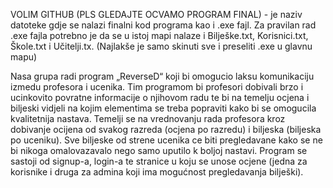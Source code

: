 VOLIM GITHUB (PLS GLEDAJTE OCVAMO PROGRAM FINAL)	- je naziv datoteke gdje se nalazi finalni kod programa kao i .exe fajl. Za pravilan rad .exe fajla potrebno je da se u istoj mapi nalaze i Bilješke.txt, Korisnici.txt, Škole.txt i Učitelji.tx. (Najlakše je samo skinuti sve i preseliti .exe u glavnu mapu)

Nasa grupa radi program „ReverseD“ koji bi omogucio laksu komunikaciju izmedu profesora i ucenika. 
Tim programom bi profesori dobivali brzo i ucinkovito povratne informacije o njihovom radu te bi na temelju ocjena i biljeski vidjeli na kojim elementima se treba popraviti kako bi se omogucila kvalitetnija nastava.
Temelji se na vrednovanju rada profesora kroz dobivanje ocijena od svakog razreda (ocjena po razredu) i biljeska (biljeska po uceniku).
Sve biljeske od strene ucenika ce biti pregledavane kako se ne bi nikoga omalovazavalo nego samo uputilo k boljoj nastavi.
Program se sastoji od signup-a, login-a te stranice u koju se unose ocjene (jedna za korisnike i druga za admina koji ima mogućnost pregledavanja bilješki).
